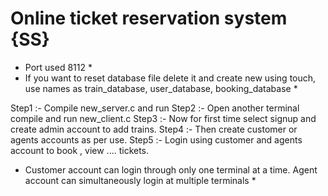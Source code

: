 # Online ticket reservation system {SS}


* Port used 8112 *
* If you want to reset database file delete it and create new using touch, use names as train_database,
	user_database, booking_database *
	

Step1 :- Compile new_server.c and run
Step2 :- Open another terminal compile and run new_client.c
Step3 :- Now for first time select signup and create admin account to add trains.
Step4 :- Then create customer or agents accounts as per use.
Step5 :- Login using customer and agents account to book , view .... tickets.


* Customer account can login through only one terminal at a time. 
  Agent account can simultaneously login at multiple terminals *
